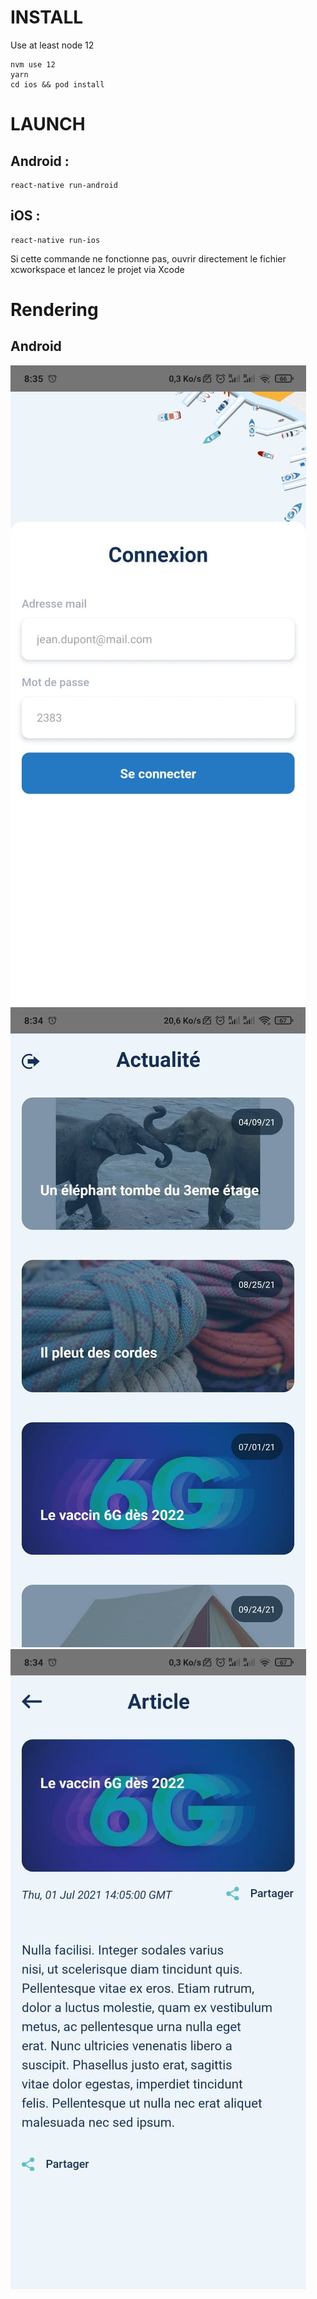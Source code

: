 # INSTALL

Use at least node 12

```
nvm use 12
yarn
cd ios && pod install
```

# LAUNCH

## Android : 
```
react-native run-android
```
## iOS :
```
react-native run-ios
```

Si cette commande ne fonctionne pas, ouvrir directement le fichier xcworkspace et lancez le projet via Xcode


# Rendering

## Android

![Login](res/login.jpg)
![News](res/news.jpg)
![Detail](res/detail.jpg)